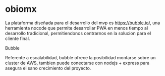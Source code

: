 # obiomx
La plataforma diseñada para el desarrollo del mvp es https://bubble.io/, una herramienta nocode que permite desarrollar PWA en menos tiempo al desarrollo tradicional, permitiendonos centrarnos en la solucion para el cliente final. 

Bubble 

Referente a escalabilidad, bubble ofrece la posibilidad montarse sobre un cluster de AWS, tambien puede conectarse con nodejs + express para asegura el sano crecimiento del proyecto.

